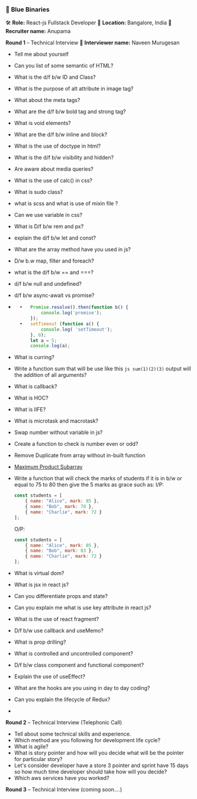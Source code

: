 ### 🏢 **Blue Binaries**
🛠️ **Role:** React-js Fullstack Developer
📍 **Location:** Bangalore, India
👤 **Recruiter name:** Anupama

**Round 1** – Technical Interview
👤 **Interviewer name:** Naveen Murugesan

- Tell me about yourself
- Can you list of some semantic of HTML?
- What is the d/f b/w ID and Class?
- What is the purpose of alt attribute in image tag?
- What about the meta tags?
- What are the d/f b/w bold tag and strong tag?
- What is void elements?
- What are the d/f b/w inline and block?
- What is the use of doctype in html?
- What is the d/f b/w visibility and hidden?
- Are aware about media queries?
- What is the use of calc() in css?
- What is sudo class?
- what is scss and what is use of mixin file ?
- Can we use variable in css?
- What is D/f b/w rem and px?
- explain the d/f b/w let and const?
- What are the array method have you used in js?
- D/w b.w map, filter and foreach?
- what is the d/f b/w == and ===?
- d/f b/w null and undefined?
- d/f b/w async-await vs promise?
- ```js
    •   Promise.resolve().then(function b() {
            console.log('promise');
        });
    •   setTimeout (function a() {
            console.log( 'setTimeout');
        }, 0);
        let a = 5;
        console.log(a);
    ```

- What is curring?
- Write a function sum that will be use like this ```js sum(1)(2)(3)```  output will the addition of all arguments?
- What is callback?
- What is HOC?
- What is IIFE?
- What is microtask and macrotask?
- Swap number without variable in js?
- Create a function to check is number even or odd?
- Remove Duplicate from array without in-built function
- [Maximum Product Subarray](https://leetcode.com/problems/maximum-product-subarray/description/)
- Write a function that will check the marks of students if it is in b/w or equal to 75 to 80 then give the 5 marks as grace such as:
    I/P:
    ```js
    const students = [
        { name: "Alice", mark: 85 },
        { name: "Bob", mark: 78 },
        { name: "Charlie", mark: 72 }
    ];
    ```
    O/P:
    ```js
    const students = [
        { name: "Alice", mark: 85 },
        { name: "Bob", mark: 83 },
        { name: "Charlie", mark: 72 }
    ];
    ```
- What is virtual dom?
- What is jsx in react js?
- Can you differentiate props and state?
- Can you explain me what is use key attribute in react js?
- What is the use of react fragment?
- D/f b/w use callback and useMemo?
- What is prop drilling?
- What is controlled and uncontrolled component?
- D/f b/w class component and functional component?
- Explain the use of useEffect?
- What are the hooks are you using in day to day coding?
- Can you explain the lifecycle of Redux?
- 



**Round 2** – Technical Interview (Telephonic Call)
- Tell about some technical skills and experience.
- Which method are you following for development life cycle?
- What is agile?
- What is story pointer and how will you decide what will be the pointer for particular story?
- Let's consider developer have a store 3 pointer and sprint have 15 days so how much time developer should take how will you decide?
- Which aws services have you worked?

**Round 3** – Technical Interview (coming soon....)